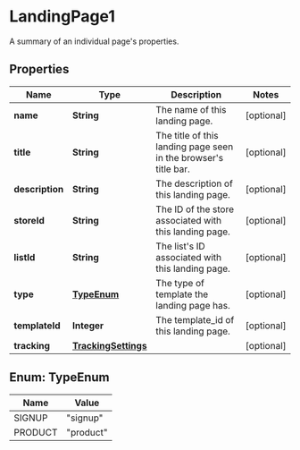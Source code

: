 

# LandingPage1

A summary of an individual page's properties.

## Properties

| Name | Type | Description | Notes |
|------------ | ------------- | ------------- | -------------|
|**name** | **String** | The name of this landing page. |  [optional] |
|**title** | **String** | The title of this landing page seen in the browser&#39;s title bar. |  [optional] |
|**description** | **String** | The description of this landing page. |  [optional] |
|**storeId** | **String** | The ID of the store associated with this landing page. |  [optional] |
|**listId** | **String** | The list&#39;s ID associated with this landing page. |  [optional] |
|**type** | [**TypeEnum**](#TypeEnum) | The type of template the landing page has. |  [optional] |
|**templateId** | **Integer** | The template_id of this landing page. |  [optional] |
|**tracking** | [**TrackingSettings**](TrackingSettings.md) |  |  [optional] |



## Enum: TypeEnum

| Name | Value |
|---- | -----|
| SIGNUP | &quot;signup&quot; |
| PRODUCT | &quot;product&quot; |



